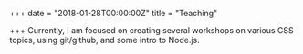+++
date = "2018-01-28T00:00:00Z"
title = "Teaching"

+++
Currently, I am focused on creating several workshops on various CSS topics, using git/github, and some intro to Node.js. 